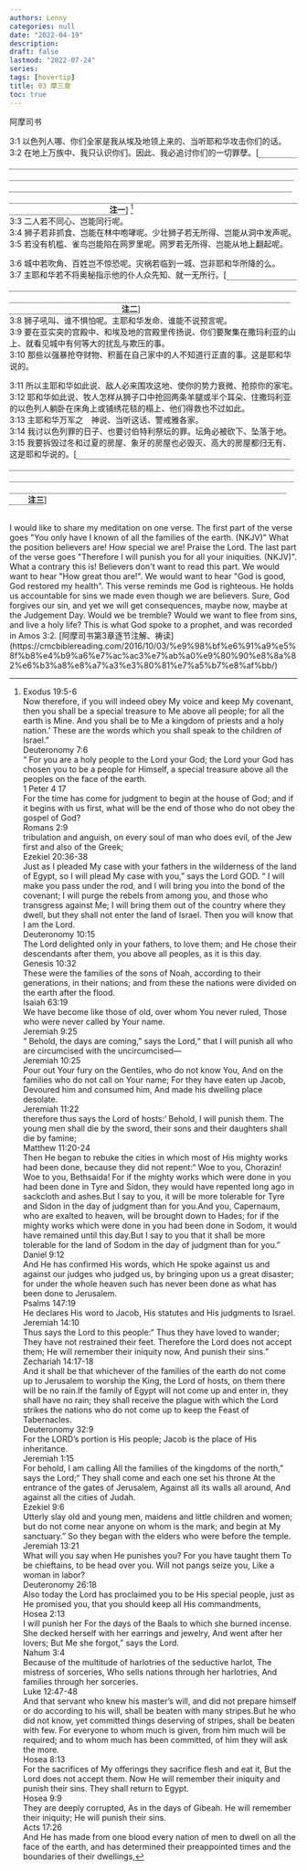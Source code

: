 ```yaml
---
authors: Lenny
categories: null
date: "2022-04-19"
description: 
draft: false
lastmod: "2022-07-24"
series:
tags: [hovertip]
title: 03 摩三章
toc: true
---
```

阿摩司书


<!--more-->

3:1 以色列人哪、你们全家是我从埃及地领上来的、当听耶和华攻击你们的话。  
3:2 在地上万族中、我只认识你们。因此、我必追讨你们的一切罪孽。[<span class = "hovertip" data-hover = "今天，我们和以色列人一样是被神「认识」的百姓，但这特殊的恩典却不允许被滥用；信徒并没有免受审判的特权，而是恩典越大、责任也越大，「因为多给谁，就向谁多取；多托谁，就向谁多要」（路十二48）。但并不是说人不被神「认识」，就不必受审判，「因为时候到了，审判要从神的家起首。若是先从我们起首，那不信从神福音的人将有何等的结局呢」（彼前四17）？">**注一**</span>] [^1]  
3:3 二人若不同心、岂能同行呢。  
3:4 狮子若非抓食、岂能在林中咆哮呢。少壮狮子若无所得、岂能从洞中发声呢。  
3:5 若没有机槛、雀鸟岂能陷在网罗里呢。网罗若无所得、岂能从地上翻起呢。  

3:6 城中若吹角、百姓岂不惊恐呢。灾祸若临到一城、岂非耶和华所降的么。  
3:7 主耶和华若不将奥秘指示他的仆人众先知、就一无所行。[<span class = "hovertip" data-hover = "神总是先借着先知警告百姓，然后才降下惩罚。  <br>   神在降灾给埃及之前，先通过摩西警告法老；而在北国灭亡之前，神也反复通过「祂的仆人众先知」（7节）发出了充分的预言和劝告，因此，百姓在管教面前无可推诿。">**注二**</span>]  
3:8 狮子吼叫、谁不惧怕呢。主耶和华发命、谁能不说预言呢。  
3:9 要在亚实突的宫殿中、和埃及地的宫殿里传扬说、你们要聚集在撒玛利亚的山上、就看见城中有何等大的扰乱与欺压的事。  
3:10 那些以强暴抢夺财物、积蓄在自己家中的人不知道行正直的事。这是耶和华说的。  

3:11 所以主耶和华如此说、敌人必来围攻这地、使你的势力衰微、抢掠你的家宅。  
3:12 耶和华如此说、牧人怎样从狮子口中抢回两条羊腿或半个耳朵、住撒玛利亚的以色列人躺卧在床角上或铺绣花毯的榻上、他们得救也不过如此。  
3:13 主耶和华万军之　神说、当听这话、警戒雅各家。  
3:14 我讨以色列罪的日子、也要讨伯特利祭坛的罪。坛角必被砍下、坠落于地。  
3:15 我要拆毁过冬和过夏的房屋、象牙的房屋也必毁灭、高大的房屋都归无有、这是耶和华说的。[<span class = "hovertip" data-hover = "今天，信徒在神以外所看重、所倚靠、所追求的，无论是属世的「高大房屋」（15节），还是外表属灵的「伯特利祭坛」（14节），都要被神彻底「拆毁」，才能得以「重新修造」。《列王纪》的历史表明，这是人能「专心顺从耶和华」（王上十一6）的唯一道路；而任何心怀二意的折衷、修补、掺杂，最终都会重归败坏。  ">**注三**</span>]  

[^1]: Exodus 19:5-6  
Now therefore, if you will indeed obey My voice and keep My covenant, then you shall be a special treasure to Me above all people; for all the earth is Mine. And you shall be to Me a kingdom of priests and a holy nation.’ These are the words which you shall speak to the children of Israel.”  
Deuteronomy 7:6  
“ For you are a holy people to the Lord your God; the Lord your God has chosen you to be a people for Himself, a special treasure above all the peoples on the face of the earth.    
1 Peter 4 17  
For the time has come for judgment to begin at the house of God; and if it begins with us first, what will be the end of those who do not obey the gospel of God?  
Romans 2:9  
tribulation and anguish, on every soul of man who does evil, of the Jew first and also of the Greek;  
Ezekiel 20:36-38  
Just as I pleaded My case with your fathers in the wilderness of the land of Egypt, so I will plead My case with you,” says the Lord GOD. “ I will make you pass under the rod, and I will bring you into the bond of the covenant; I will purge the rebels from among you, and those who transgress against Me; I will bring them out of the country where they dwell, but they shall not enter the land of Israel. Then you will know that I am the Lord.    
Deuteronomy 10:15  
The Lord delighted only in your fathers, to love them; and He chose their descendants after them, you above all peoples, as it is this day.    
Genesis 10:32  
These were the families of the sons of Noah, according to their generations, in their nations; and from these the nations were divided on the earth after the flood.    
Isaiah 63:19  
We have become like those of old, over whom You never ruled, Those who were never called by Your name.    
Jeremiah 9:25  
“ Behold, the days are coming,” says the Lord,“ that I will punish all who are circumcised with the uncircumcised—  
Jeremiah 10:25  
Pour out Your fury on the Gentiles, who do not know You, And on the families who do not call on Your name; For they have eaten up Jacob, Devoured him and consumed him, And made his dwelling place desolate.    
Jeremiah 11:22  
therefore thus says the Lord of hosts:‘ Behold, I will punish them. The young men shall die by the sword, their sons and their daughters shall die by famine;  
Matthew 11:20-24  
Then He began to rebuke the cities in which most of His mighty works had been done, because they did not repent:“ Woe to you, Chorazin! Woe to you, Bethsaida! For if the mighty works which were done in you had been done in Tyre and Sidon, they would have repented long ago in sackcloth and ashes.But I say to you, it will be more tolerable for Tyre and Sidon in the day of judgment than for you.And you, Capernaum, who are exalted to heaven, will be brought down to Hades; for if the mighty works which were done in you had been done in Sodom, it would have remained until this day.But I say to you that it shall be more tolerable for the land of Sodom in the day of judgment than for you.”  
Daniel 9:12  
And He has confirmed His words, which He spoke against us and against our judges who judged us, by bringing upon us a great disaster; for under the whole heaven such has never been done as what has been done to Jerusalem.    
Psalms 147:19  
He declares His word to Jacob, His statutes and His judgments to Israel.    
Jeremiah 14:10  
Thus says the Lord to this people:“ Thus they have loved to wander; They have not restrained their feet. Therefore the Lord does not accept them; He will remember their iniquity now, And punish their sins.”  
Zechariah 14:17-18  
And it shall be that whichever of the families of the earth do not come up to Jerusalem to worship the King, the Lord of hosts, on them there will be no rain.If the family of Egypt will not come up and enter in, they shall have no rain; they shall receive the plague with which the Lord strikes the nations who do not come up to keep the Feast of Tabernacles.    
Deuteronomy 32:9  
For the LORD’s portion is His people; Jacob is the place of His inheritance.    
Jeremiah 1:15  
For behold, I am calling All the families of the kingdoms of the north,” says the Lord;“ They shall come and each one set his throne At the entrance of the gates of Jerusalem, Against all its walls all around, And against all the cities of Judah.    
Ezekiel 9:6  
Utterly slay old and young men, maidens and little children and women; but do not come near anyone on whom is the mark; and begin at My sanctuary.” So they began with the elders who were before the temple.    
Jeremiah 13:21  
What will you say when He punishes you? For you have taught them To be chieftains, to be head over you. Will not pangs seize you, Like a woman in labor?  
Deuteronomy 26:18  
Also today the Lord has proclaimed you to be His special people, just as He promised you, that you should keep all His commandments,    
Hosea 2:13  
I will punish her For the days of the Baals to which she burned incense. She decked herself with her earrings and jewelry, And went after her lovers; But Me she forgot,” says the Lord.    
Nahum 3:4  
Because of the multitude of harlotries of the seductive harlot, The mistress of sorceries, Who sells nations through her harlotries, And families through her sorceries.    
Luke 12:47-48  
And that servant who knew his master’s will, and did not prepare himself or do according to his will, shall be beaten with many stripes.But he who did not know, yet committed things deserving of stripes, shall be beaten with few. For everyone to whom much is given, from him much will be required; and to whom much has been committed, of him they will ask the more.    
Hosea 8:13  
For the sacrifices of My offerings they sacrifice flesh and eat it, But the Lord does not accept them. Now He will remember their iniquity and punish their sins. They shall return to Egypt.    
Hosea 9:9  
They are deeply corrupted, As in the days of Gibeah. He will remember their iniquity; He will punish their sins.    
Acts 17:26  
And He has made from one blood every nation of men to dwell on all the face of the earth, and has determined their preappointed times and the boundaries of their dwellings,    
<br>      
I would like to share my meditation on one verse.  The first part of the verse goes "You only have I known of all the families of the earth. (NKJV)"  What the position believers are! How special we are! Praise the Lord.  The last part of the verse goes "Therefore I will punish you for all your iniquities. (NKJV)".  What a contrary this is! Believers don't want to read this part.  We would want to hear "How great thou are!".  We would want to hear "God is good, God restored my health".  This verse reminds me God is righteous.  He holds us accountable for sins we made even though we are believers.  Sure, God forgives our sin, and yet we will get consequences, maybe now, maybe at the Judgement Day. Would we be tremble?  Would we want to flee from sins, and live a holy life?  This is what God spoke to a prophet, and was recorded in ‪Amos ‬3:2.  
[阿摩司书第3章逐节注解、祷读](https://cmcbiblereading.com/2016/10/03/%e9%98%bf%e6%91%a9%e5%8f%b8%e4%b9%a6%e7%ac%ac3%e7%ab%a0%e9%80%90%e8%8a%82%e6%b3%a8%e8%a7%a3%e3%80%81%e7%a5%b7%e8%af%bb/)

<style type="text/css">
.hovertip {
  position: relative;
  border-bottom: 1px dotted black;
}

.hovertip:before {
  content: attr(data-hover);
  visibility: hidden;

  width: 250px;
  background-color: #add8e6;
  color: black;
  text-align: left;
  border-radius: 5px;
  padding: 5px 0;
  /* fade-in*/
  opacity: 0;  
  transition: opacity 1s ease-in-out;

  /* top tooltip*/
  position: relative /*absolute;*/
  z-index: 1;
  left: 50%;
  bottom: 110%;
  margin-left: -60px;
}

.hovertip.hovertiptext::before {
  content: " ";
  position: absolute;
  top: 100%; /* At the bottom of the tooltip */
  left: 50%;
  margin-left: -5px;
  border-width: 5px;
  border-style: solid;
  border-color: black transparent transparent transparent;
}

.hovertip:hover:before {
  opacity: 1;
  visibility: visible;
}
</style>
